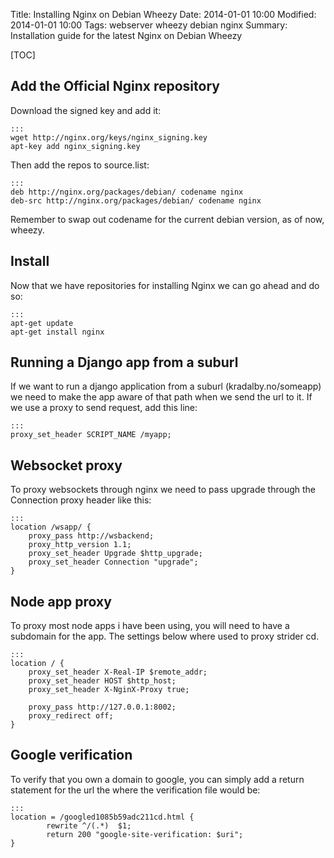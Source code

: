Title: Installing Nginx on Debian Wheezy 
Date: 2014-01-01 10:00
Modified: 2014-01-01 10:00
Tags: webserver wheezy debian nginx
Summary: Installation guide for the latest Nginx on Debian Wheezy

[TOC]

## Add the Official Nginx repository

Download the signed key and add it:

    :::
    wget http://nginx.org/keys/nginx_signing.key
    apt-key add nginx_signing.key

Then add the repos to source.list:

    :::
    deb http://nginx.org/packages/debian/ codename nginx
    deb-src http://nginx.org/packages/debian/ codename nginx

Remember to swap out codename for the current debian version, as of now, wheezy.

## Install
Now that we have repositories for installing Nginx we can go ahead and do so:

    :::
    apt-get update
    apt-get install nginx


## Running a Django app from a suburl
If we want to run a django application from a suburl (kradalby.no/someapp) we need to make the app aware of that path when we send the url to it.
If we use a proxy to send request, add this line:
    
    :::
    proxy_set_header SCRIPT_NAME /myapp;


## Websocket proxy
To proxy websockets through nginx we need to pass upgrade through the Connection proxy header like this:

    :::
    location /wsapp/ {
        proxy_pass http://wsbackend;
        proxy_http_version 1.1;
        proxy_set_header Upgrade $http_upgrade;
        proxy_set_header Connection "upgrade";
    }


## Node app proxy

To proxy most node apps i have been using, you will need to have a subdomain for the app.
The settings below where used to proxy strider cd.

    :::
    location / {
        proxy_set_header X-Real-IP $remote_addr;
        proxy_set_header HOST $http_host;
        proxy_set_header X-NginX-Proxy true;

        proxy_pass http://127.0.0.1:8002;
        proxy_redirect off;
    }

## Google verification
To verify that you own a domain to google, you can simply add a return statement for the url the where the verification file would be:

    :::
    location = /googled1085b59adc211cd.html {
            rewrite ^/(.*)  $1;
            return 200 "google-site-verification: $uri";
    }
